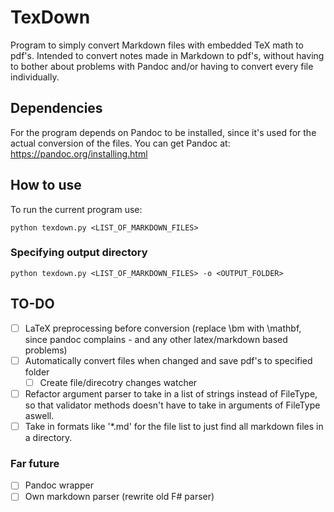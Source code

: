 # TexDown
Program to simply convert Markdown files with embedded TeX math to pdf's. Intended to convert notes made in Markdown to pdf's, without having to bother about problems with Pandoc and/or having to convert every file individually.

## Dependencies
For the program depends on Pandoc to be installed, since it's used for the actual conversion of the files. You can get Pandoc at: https://pandoc.org/installing.html

## How to use
To run the current program use:
```
python texdown.py <LIST_OF_MARKDOWN_FILES>
```

### Specifying output directory
```
python texdown.py <LIST_OF_MARKDOWN_FILES> -o <OUTPUT_FOLDER>
```

## TO-DO
- [ ] LaTeX preprocessing before conversion (replace \bm with \mathbf, since pandoc complains - and any other latex/markdown based problems)
- [ ] Automatically convert files when changed and save pdf's to specified folder
  - [ ] Create file/direcotry changes watcher
- [ ] Refactor argument parser to take in a list of strings instead of FileType, so that validator methods doesn't have to take in arguments of FileType aswell.
- [ ] Take in formats like '*.md' for the file list to just find all markdown files in a directory.

### Far future
- [ ] Pandoc wrapper
- [ ] Own markdown parser (rewrite old F# parser)
